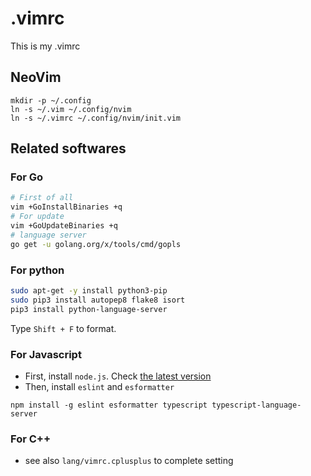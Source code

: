# .vimrc
This is my .vimrc

## NeoVim
```
mkdir -p ~/.config
ln -s ~/.vim ~/.config/nvim
ln -s ~/.vimrc ~/.config/nvim/init.vim
```

## Related softwares


### For Go

```sh
# First of all
vim +GoInstallBinaries +q
# For update
vim +GoUpdateBinaries +q
# language server
go get -u golang.org/x/tools/cmd/gopls
```


### For python

```sh
sudo apt-get -y install python3-pip
sudo pip3 install autopep8 flake8 isort
pip3 install python-language-server
```

Type ``Shift + F`` to format.

### For Javascript
- First, install ``node.js``. Check [the latest version](https://nodejs.org/dist/latest/)
- Then, install ``eslint`` and  ``esformatter``

```
npm install -g eslint esformatter typescript typescript-language-server
```


### For C++

- see also ``lang/vimrc.cplusplus`` to complete setting

